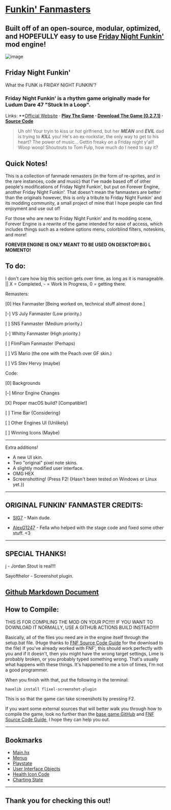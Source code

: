 # [Funkin' Fanmasters](https://github.com/SIG7Pro/FunkinFanmasters)
Built off of an open-source, modular, optimized, and HOPEFULLY easy to use [Friday Night Funkin'](https://www.newgrounds.com/portal/view/770371) mod engine!
----------------------------------------------

![image](https://media.discordapp.net/attachments/1002371267082584136/1079868774473281717/image.png?width=459&height=235)


## Friday Night Funkin'
What the FUNK is FRIDAY NIGHT FUNKIN'?

### Friday Night Funkin' is a rhythm game originally made for Ludum Dare 47 "Stuck In a Loop".

Links: **[Official Website](https://www.funkin.me) ⋅  **[Play The Game](https://www.newgrounds.com/portal/view/770371) ⋅  [Download The Game (0.2.7.1)](https://ninja-muffin24.itch.io/funkin) ⋅ [Source Code](https://github.com/FunkinCrew/Funkin)**
> Uh oh! Your tryin to kiss ur _hot_ girlfriend, but her **_MEAN_** and **_EVIL_** dad is trying to **_KILL_** you! He's an ex-rockstar, the only way to get to his heart? The power of music... 
> Gettin freaky on a Friday night y'all!
> Woop woop!
> Shoutouts to Tom Fulp, how much do I need to say it?

Quick Notes!
----------------------------------------------
This is a collection of fanmade remasters (in the form of re-sprites, and in the rare instances, code and music) that I've made based off of other people's modifications of Friday Night Funkin', but put on Forever Engine, another Friday Night Funkin'. That doesn't mean the fanmasters are better than the originals however, this is only a tribute to Friday Night Funkin' and its modding community, a small project of mine that I hope people can find enjoyment and use out of!


For those who are new to Friday Night Funkin' and its modding scene, Forever Engine is a rewrite of the game intended for ease of access, which includes things such as a redone options menu, colorblind filters, noteskins, and more!

**FOREVER ENGINE IS ONLY MEANT TO BE USED ON DESKTOP! BIG L MOMENTO!**


To do:
----------------------------------------------
I don't care how big this section gets over time, as long as it is manageable. || X = Completed, - = Work In Progress, 0 = getting there.

Remasters:

[0] Hex Fanmaster [Being worked on, technical stuff almost done.]

[-] VS July Fanmaster (Low priority.)

[ ] SNS Fanmaster (Medium priority.)

[-] Whitty Fanmaster (High priority.)

[ ] FlimFlam Fanmaster (Perhaps)

[ ] VS Mario (the one with the Peach over GF skin.)

[ ] VS Stev Hervy (maybe)



Code:

[0] Backgrounds

[-] Minor Engine Changes

[X] Proper macOS build? [Compatible!]

[ ] Time Bar {Considering}

[ ] Other Engines UI {Unlikely}

[ ] Winning Icons (Maybe)

----------------------------------------------

Extra additions!
- A new UI skin.
- Two "original" pixel note skins.
- A slightly modified user interface.
- OMG HEX
- Screenshotting! (Press F2! {Hasn't been tested on Windows or Linux yet.})


----------------------------------------------
ORIGINAL FUNKIN' FANMASTER CREDITS:
----------------------------------------------
- [SIG7](https://resite.link/SIG7) - Main dude.

- [AlexG1247](https://www.youtube.com/channel/UC2j8aQzjiv4qiwNF8qzmLNA) - Fella who helped with the stage code and fixed some other stuff. <3

----------------------------------------------
SPECIAL THANKS!
----------------------------------------------
[j](https://github.com/j) - Jordan Stout is real!!!

Sayofthelor - Screenshot plugin.

[Github Markdown Document](https://docs.github.com/en/get-started/writing-on-github/getting-started-with-writing-and-formatting-on-github/basic-writing-and-formatting-syntax)
----------------------------------------------
How to Compile:
----------------------------------------------

THIS IS FOR COMPILING THE MOD ON YOUR PC!!!!! IF YOU WANT TO DOWNLOAD IT NORMALLY, USE A GITHUB ACTIONS BUILD INSTEAD!!!!!

Basically, all of the files you need are in the engine itself through the setup.bat file. (Huge thanks to [FNF Source Code Guide](https://gamebanana.com/tuts/13798) for the download to the file) If you've already worked with FNF', this should work perfectly with you and if it doesn't, then you might have the wrong target settings, Lime is probably broken, or you probably typed something wrong. That's usually what happens with these things. It's happened to me a ton of times, I'm not a good programmer.

When you finish with that, put the following in the terminal:
```
haxelib install flixel-screenshot-plugin
```
This is so that the game can take screenshots by pressing F2.

If you want some external sources that will better walk you through how to compile the game, look no further than the [base game GitHub](https://github.com/FunkinCrew/Funkin) and [FNF Source Code Guide](https://gamebanana.com/tuts/13798), I hope they can help you out.

----------------------------------------------
Bookmarks
----------------------------------------------
- [Main.hx](source/Main.hx)
- [Menus](source/meta/state/menus)
- [Playstate](source/meta/state/PlayState.hx)
- [User Interface Objects](source/gameObjects/userInterface/)
- [Health Icon Code](source/gameObjects/userInterface/HealthIcon.hx)
- [Charting State](source/meta/state/charting/ChartingState.hx)



----------------------------------------------
Thank you for checking this out!
----------------------------------------------
